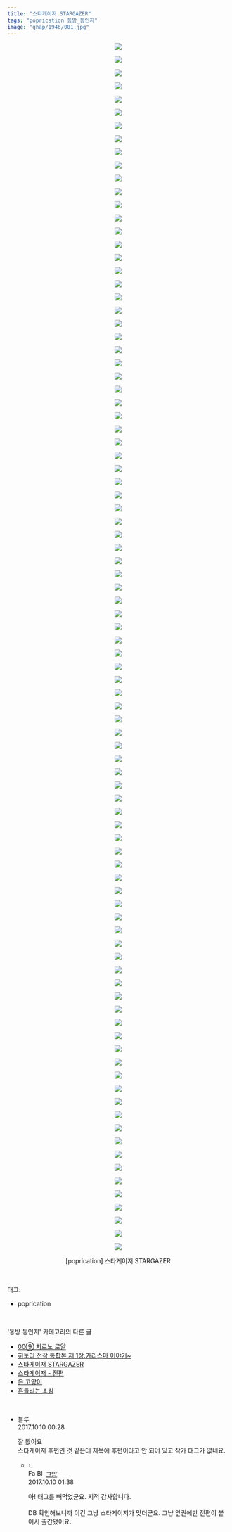 ```yaml
---
title: "스타게이저 STARGAZER"
tags: "poprication 동방_동인지"
image: "ghap/1946/001.jpg"
---
```

<div class="article">
<p style="text-align: center; clear: none; float: none;"><img src="{{ site.nasurl }}/ghap/1946/001.jpg"/></p>
<p style="text-align: center; clear: none; float: none;"><img src="{{ site.nasurl }}/ghap/1946/002.jpg"/></p>
<p style="text-align: center; clear: none; float: none;"><img src="{{ site.nasurl }}/ghap/1946/003.jpg"/></p>
<p style="text-align: center; clear: none; float: none;"><img src="{{ site.nasurl }}/ghap/1946/004.jpg"/></p>
<p style="text-align: center; clear: none; float: none;"><img src="{{ site.nasurl }}/ghap/1946/005.jpg"/></p>
<p style="text-align: center; clear: none; float: none;"><img src="{{ site.nasurl }}/ghap/1946/006.jpg"/></p>
<p style="text-align: center; clear: none; float: none;"><img src="{{ site.nasurl }}/ghap/1946/007.jpg"/></p>
<p style="text-align: center; clear: none; float: none;"><img src="{{ site.nasurl }}/ghap/1946/008.jpg"/></p>
<p style="text-align: center; clear: none; float: none;"><img src="{{ site.nasurl }}/ghap/1946/009.jpg"/></p>
<p style="text-align: center; clear: none; float: none;"><img src="{{ site.nasurl }}/ghap/1946/010.jpg"/></p>
<p style="text-align: center; clear: none; float: none;"><img src="{{ site.nasurl }}/ghap/1946/011.jpg"/></p>
<p style="text-align: center; clear: none; float: none;"><img src="{{ site.nasurl }}/ghap/1946/012.jpg"/></p>
<p style="text-align: center; clear: none; float: none;"><img src="{{ site.nasurl }}/ghap/1946/013.jpg"/></p>
<p style="text-align: center; clear: none; float: none;"><img src="{{ site.nasurl }}/ghap/1946/014.jpg"/></p>
<p style="text-align: center; clear: none; float: none;"><img src="{{ site.nasurl }}/ghap/1946/015.jpg"/></p>
<p style="text-align: center; clear: none; float: none;"><img src="{{ site.nasurl }}/ghap/1946/016.jpg"/></p>
<p style="text-align: center; clear: none; float: none;"><img src="{{ site.nasurl }}/ghap/1946/017.jpg"/></p>
<p style="text-align: center; clear: none; float: none;"><img src="{{ site.nasurl }}/ghap/1946/018.jpg"/></p>
<p style="text-align: center; clear: none; float: none;"><img src="{{ site.nasurl }}/ghap/1946/019.jpg"/></p>
<p style="text-align: center; clear: none; float: none;"><img src="{{ site.nasurl }}/ghap/1946/020.jpg"/></p>
<p style="text-align: center; clear: none; float: none;"><img src="{{ site.nasurl }}/ghap/1946/021.jpg"/></p>
<p style="text-align: center; clear: none; float: none;"><img src="{{ site.nasurl }}/ghap/1946/022.jpg"/></p>
<p style="text-align: center; clear: none; float: none;"><img src="{{ site.nasurl }}/ghap/1946/023.jpg"/></p>
<p style="text-align: center; clear: none; float: none;"><img src="{{ site.nasurl }}/ghap/1946/024.jpg"/></p>
<p style="text-align: center; clear: none; float: none;"><img src="{{ site.nasurl }}/ghap/1946/025.jpg"/></p>
<p style="text-align: center; clear: none; float: none;"><img src="{{ site.nasurl }}/ghap/1946/026.jpg"/></p>
<p style="text-align: center; clear: none; float: none;"><img src="{{ site.nasurl }}/ghap/1946/027.jpg"/></p>
<p style="text-align: center; clear: none; float: none;"><img src="{{ site.nasurl }}/ghap/1946/028.jpg"/></p>
<p style="text-align: center; clear: none; float: none;"><img src="{{ site.nasurl }}/ghap/1946/029.jpg"/></p>
<p style="text-align: center; clear: none; float: none;"><img src="{{ site.nasurl }}/ghap/1946/030.jpg"/></p>
<p style="text-align: center; clear: none; float: none;"><img src="{{ site.nasurl }}/ghap/1946/031.jpg"/></p>
<p style="text-align: center; clear: none; float: none;"><img src="{{ site.nasurl }}/ghap/1946/032.jpg"/></p>
<p style="text-align: center; clear: none; float: none;"><img src="{{ site.nasurl }}/ghap/1946/033.jpg"/></p>
<p style="text-align: center; clear: none; float: none;"><img src="{{ site.nasurl }}/ghap/1946/034.jpg"/></p>
<p style="text-align: center; clear: none; float: none;"><img src="{{ site.nasurl }}/ghap/1946/035.jpg"/></p>
<p style="text-align: center; clear: none; float: none;"><img src="{{ site.nasurl }}/ghap/1946/036.jpg"/></p>
<p style="text-align: center; clear: none; float: none;"><img src="{{ site.nasurl }}/ghap/1946/037.jpg"/></p>
<p style="text-align: center; clear: none; float: none;"><img src="{{ site.nasurl }}/ghap/1946/038.jpg"/></p>
<p style="text-align: center; clear: none; float: none;"><img src="{{ site.nasurl }}/ghap/1946/039.jpg"/></p>
<p style="text-align: center; clear: none; float: none;"><img src="{{ site.nasurl }}/ghap/1946/040.jpg"/></p>
<p style="text-align: center; clear: none; float: none;"><img src="{{ site.nasurl }}/ghap/1946/041.jpg"/></p>
<p style="text-align: center; clear: none; float: none;"><img src="{{ site.nasurl }}/ghap/1946/042.jpg"/></p>
<p style="text-align: center; clear: none; float: none;"><img src="{{ site.nasurl }}/ghap/1946/043.jpg"/></p>
<p style="text-align: center; clear: none; float: none;"><img src="{{ site.nasurl }}/ghap/1946/044.jpg"/></p>
<p style="text-align: center; clear: none; float: none;"><img src="{{ site.nasurl }}/ghap/1946/045.jpg"/></p>
<p style="text-align: center; clear: none; float: none;"><img src="{{ site.nasurl }}/ghap/1946/046.jpg"/></p>
<p style="text-align: center; clear: none; float: none;"><img src="{{ site.nasurl }}/ghap/1946/047.jpg"/></p>
<p style="text-align: center; clear: none; float: none;"><img src="{{ site.nasurl }}/ghap/1946/048.jpg"/></p>
<p style="text-align: center; clear: none; float: none;"><img src="{{ site.nasurl }}/ghap/1946/049.jpg"/></p>
<p style="text-align: center; clear: none; float: none;"><img src="{{ site.nasurl }}/ghap/1946/050.jpg"/></p>
<p style="text-align: center; clear: none; float: none;"><img src="{{ site.nasurl }}/ghap/1946/051.jpg"/></p>
<p style="text-align: center; clear: none; float: none;"><img src="{{ site.nasurl }}/ghap/1946/052.jpg"/></p>
<p style="text-align: center; clear: none; float: none;"><img src="{{ site.nasurl }}/ghap/1946/053.jpg"/></p>
<p style="text-align: center; clear: none; float: none;"><img src="{{ site.nasurl }}/ghap/1946/054.jpg"/></p>
<p style="text-align: center; clear: none; float: none;"><img src="{{ site.nasurl }}/ghap/1946/055.jpg"/></p>
<p style="text-align: center; clear: none; float: none;"><img src="{{ site.nasurl }}/ghap/1946/056.jpg"/></p>
<p style="text-align: center; clear: none; float: none;"><img src="{{ site.nasurl }}/ghap/1946/057.jpg"/></p>
<p style="text-align: center; clear: none; float: none;"><img src="{{ site.nasurl }}/ghap/1946/058.jpg"/></p>
<p style="text-align: center; clear: none; float: none;"><img src="{{ site.nasurl }}/ghap/1946/059.jpg"/></p>
<p style="text-align: center; clear: none; float: none;"><img src="{{ site.nasurl }}/ghap/1946/060.jpg"/></p>
<p style="text-align: center; clear: none; float: none;"><img src="{{ site.nasurl }}/ghap/1946/061.jpg"/></p>
<p style="text-align: center; clear: none; float: none;"><img src="{{ site.nasurl }}/ghap/1946/062.jpg"/></p>
<p style="text-align: center; clear: none; float: none;"><img src="{{ site.nasurl }}/ghap/1946/063.jpg"/></p>
<p style="text-align: center; clear: none; float: none;"><img src="{{ site.nasurl }}/ghap/1946/064.jpg"/></p>
<p style="text-align: center; clear: none; float: none;"><img src="{{ site.nasurl }}/ghap/1946/065.jpg"/></p>
<p style="text-align: center; clear: none; float: none;"><img src="{{ site.nasurl }}/ghap/1946/066.jpg"/></p>
<p style="text-align: center; clear: none; float: none;"><img src="{{ site.nasurl }}/ghap/1946/067.jpg"/></p>
<p style="text-align: center; clear: none; float: none;"><img src="{{ site.nasurl }}/ghap/1946/068.jpg"/></p>
<p style="text-align: center; clear: none; float: none;"><img src="{{ site.nasurl }}/ghap/1946/069.jpg"/></p>
<p style="text-align: center; clear: none; float: none;"><img src="{{ site.nasurl }}/ghap/1946/070.jpg"/></p>
<p style="text-align: center; clear: none; float: none;"><img src="{{ site.nasurl }}/ghap/1946/071.jpg"/></p>
<p style="text-align: center; clear: none; float: none;"><img src="{{ site.nasurl }}/ghap/1946/072.jpg"/></p>
<p style="text-align: center; clear: none; float: none;"><img src="{{ site.nasurl }}/ghap/1946/073.jpg"/></p>
<p style="text-align: center; clear: none; float: none;"><img src="{{ site.nasurl }}/ghap/1946/074.jpg"/></p>
<p style="text-align: center; clear: none; float: none;"><img src="{{ site.nasurl }}/ghap/1946/075.jpg"/></p>
<p style="text-align: center; clear: none; float: none;"><img src="{{ site.nasurl }}/ghap/1946/076.jpg"/></p>
<p style="text-align: center; clear: none; float: none;"><img src="{{ site.nasurl }}/ghap/1946/077.jpg"/></p>
<p style="text-align: center; clear: none; float: none;"><img src="{{ site.nasurl }}/ghap/1946/078.jpg"/></p>
<p style="text-align: center; clear: none; float: none;"><img src="{{ site.nasurl }}/ghap/1946/079.jpg"/></p>
<p style="text-align: center; clear: none; float: none;"><img src="{{ site.nasurl }}/ghap/1946/080.jpg"/></p>
<p style="text-align: center; clear: none; float: none;"><img src="{{ site.nasurl }}/ghap/1946/081.jpg"/></p>
<p style="text-align: center; clear: none; float: none;"><img src="{{ site.nasurl }}/ghap/1946/082.jpg"/></p>
<p style="text-align: center; clear: none; float: none;"><img src="{{ site.nasurl }}/ghap/1946/083.jpg"/></p>
<p style="text-align: center; clear: none; float: none;"><img src="{{ site.nasurl }}/ghap/1946/084.jpg"/></p>
<p style="text-align: center; clear: none; float: none;"><img src="{{ site.nasurl }}/ghap/1946/085.jpg"/></p>
<p style="text-align: center; clear: none; float: none;"><img src="{{ site.nasurl }}/ghap/1946/086.jpg"/></p>
<p style="text-align: center; clear: none; float: none;"><img src="{{ site.nasurl }}/ghap/1946/087.jpg"/></p>
<p style="text-align: center; clear: none; float: none;"><img src="{{ site.nasurl }}/ghap/1946/088.jpg"/></p>
<p style="text-align: center; clear: none; float: none;"><img src="{{ site.nasurl }}/ghap/1946/089.jpg"/></p>
<p style="text-align: center; clear: none; float: none;"><img src="{{ site.nasurl }}/ghap/1946/090.jpg"/></p>
<p style="text-align: center; clear: none; float: none;"><img src="{{ site.nasurl }}/ghap/1946/091.jpg"/></p>
<p style="text-align: center; clear: none; float: none;"><img src="{{ site.nasurl }}/ghap/1946/092.jpg"/></p>
<p style="text-align: center; clear: none; float: none;">[poprication] 스타게이저 STARGAZER</p>
</div><br/>
<div class="tagTrail">
<p>태그: </p>
<ul>
<li>poprication</li>
</ul>
</div><br/>
<div class="another">
<p>'동방 동인지' 카테고리의 다른 글</p>
<ul>
<li><a href="/2016-08-31-ghap_1948">00⑨ 치르노 로얄</a></li>
<li><a href="/2016-08-31-ghap_1947">히토리 전작 통합본 제 1장.카리스마 이야기~</a></li>
<li><a href="/2016-08-31-ghap_1946">스타게이저 STARGAZER</a></li>
<li><a href="/2016-08-31-ghap_1945">스타게이저 - 전편</a></li>
<li><a href="/2016-08-31-ghap_1944">은 고양이</a></li>
<li><a href="/2016-08-31-ghap_1943">흔들리는 초침</a></li>
</ul>
</div><br/>
<div class="cb_module cb_fluid">
<div class="cb_wrt cb_profile">
<div class="comment">
<ul>
<li class="cb_thumb_off" id="comment15101463">
<div class="cb_comment_area">
<div class="cb_info_area">
<div class="cb_section">
<span class="cb_nick_name">블루</span>
</div>
<div class="cb_section">
<span class="cb_date">2017.10.10 00:28 </span>
</div>
</div>
<div class="cb_dsc_comment">
<p class="cb_dsc">
											잘 봤어요<br/>
스타게이저 후편인 것 같은데 제목에 후편이라고 안 되어 있고 작가 태그가 없네요.
										</p>
</div>
<ul>
<li class="cb_thumb_off" id="comment15101496">
<span class="cb_bu_subnode">ㄴ</span>
<div class="cb_comment_area">
<div class="cb_info_area">
<div class="cb_section">
<span class="cb_nick_name"><img alt="Favicon of https://ghaptouhou.tistory.com" height="16" onerror="this.onerror=null;this.parentNode.removeChild(this)" src="https://ghaptouhou.tistory.com/favicon.ico" width="16"/> <img alt="BlogIcon" height="16" onerror="this.parentNode.removeChild(this)" src="https://ghaptouhou.tistory.com/index.gif" width="16"/> <a href="https://ghaptouhou.tistory.com" onclick="return openLinkInNewWindow(this)"> 그압</a><span class="tistoryProfileLayerTrigger" onclick='TistoryProfile.show(event, this, {"title":"\uc800\uae30 \uc774\uac70 \ub098\uc911\uc5d0 \uc218\uc815 \uac00\ub2a5\ud558\ub098\uc694","url":"https:\/\/ghap.tistory.com","nickname":"\uadf8\uc555","items":[]}); return false;'></span></span>
</div>
<div class="cb_section">
<span class="cb_date">2017.10.10 01:38 </span>
</div>
</div>
<div class="cb_dsc_comment">
<p class="cb_dsc">
																아! 태그를 빼먹었군요. 지적 감사합니다.<br/>
<br/>
DB 확인해보니까 이건 그냥 스타게이저가 맞더군요. 그냥 앞권에만 전편이 붙어서 출간됐어요.
															</p>
</div>
</div>
</li>
</ul>
</div></li>
</ul>
</div>
</div><!-- commentList close -->
</div><br/>
